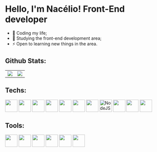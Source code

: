 # Hello, I'm Nacélio! Front-End developer

- 🔭 Coding my life;
- 🌱 Studying the front-end development area;
- ⚡ Open to learning new things in the area.

## Github Stats:

<table>
   <tr>
      <td>
        <img src="https://github-readme-stats-sigma-five.vercel.app/api?username=onacelio&show_icons=true&count_private=true&hide_border=true&theme=tokyonight" align="top"/>
      </td>
      <td>
        <img src="https://github-readme-stats-sigma-five.vercel.app/api/top-langs/?username=onacelio&layout=compact&theme=tokyonight&include_all_commits=true&count_private=true&hide_border=true" align="top"/>
      </td>
   </tr>
<table/>

  
## Techs:
<div align="left">
   <img height="40" src="https://cdn.jsdelivr.net/gh/devicons/devicon@latest/icons/html5/html5-original.svg" />
   <img height="40" src="https://cdn.jsdelivr.net/gh/devicons/devicon@latest/icons/css3/css3-original.svg" />
   <img height="40" src="https://cdn.jsdelivr.net/gh/devicons/devicon@latest/icons/javascript/javascript-original.svg" />
   <img height="40" src="https://cdn.jsdelivr.net/gh/devicons/devicon@latest/icons/typescript/typescript-original.svg" />
   <img height="40" src="https://cdn.jsdelivr.net/gh/devicons/devicon@latest/icons/php/php-original.svg" />
   <img height="40" src="https://cdn.jsdelivr.net/gh/devicons/devicon@latest/icons/python/python-original.svg" />
   <img height="40" src="https://cdn.jsdelivr.net/gh/devicons/devicon@latest/icons/mysql/mysql-original-wordmark.svg" />
   <img src="https://cdn.simpleicons.org/nodedotjs/339933" height="40" alt="NodeJS"  />
   <img height="40" src="https://cdn.jsdelivr.net/gh/devicons/devicon@latest/icons/react/react-original.svg" />
   <img height="40" src="https://cdn.jsdelivr.net/gh/devicons/devicon@latest/icons/tailwindcss/tailwindcss-original.svg" />
   <img height="40" src="https://cdn.jsdelivr.net/gh/devicons/devicon@latest/icons/nextjs/nextjs-original.svg" />
</div>

## Tools:
<div align='left'>
   <img height="40" src="https://cdn.jsdelivr.net/gh/devicons/devicon@latest/icons/git/git-original.svg" />
   <img height="40" src="https://cdn.jsdelivr.net/gh/devicons/devicon@latest/icons/linux/linux-original.svg" />
   <img height="40" src="https://cdn.jsdelivr.net/gh/devicons/devicon@latest/icons/github/github-original.svg" />
   <img height="40" src="https://cdn.jsdelivr.net/gh/devicons/devicon@latest/icons/vscode/vscode-original.svg" />
   <img height="40" src="https://cdn.jsdelivr.net/gh/devicons/devicon@latest/icons/postman/postman-original.svg" />
   <img height="40" src="https://cdn.jsdelivr.net/gh/devicons/devicon@latest/icons/jupyter/jupyter-original-wordmark.svg" />
</div>
